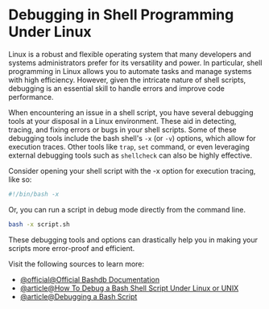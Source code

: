 # Debugging in Shell Programming Under Linux

Linux is a robust and flexible operating system that many developers and systems administrators prefer for its versatility and power. In particular, shell programming in Linux allows you to automate tasks and manage systems with high efficiency. However, given the intricate nature of shell scripts, debugging is an essential skill to handle errors and improve code performance.

When encountering an issue in a shell script, you have several debugging tools at your disposal in a Linux environment. These aid in detecting, tracing, and fixing errors or bugs in your shell scripts. Some of these debugging tools include the bash shell's `-x` (or `-v`) options, which allow for execution traces. Other tools like `trap`, `set` command, or even leveraging external debugging tools such as `shellcheck` can also be highly effective.

Consider opening your shell script with the -x option for execution tracing, like so:

```bash
#!/bin/bash -x
```

Or, you can run a script in debug mode directly from the command line.

```bash
bash -x script.sh
```

These debugging tools and options can drastically help you in making your scripts more error-proof and efficient.

Visit the following sources to learn more: 
- [@official@Official Bashdb Documentation](https://bashdb.readthedocs.io/en/latest/)
- [@article@How To Debug a Bash Shell Script Under Linux or UNIX](https://www.cyberciti.biz/tips/debugging-shell-script.html)
- [@article@Debugging a Bash Script](https://www.baeldung.com/linux/debug-bash-script)